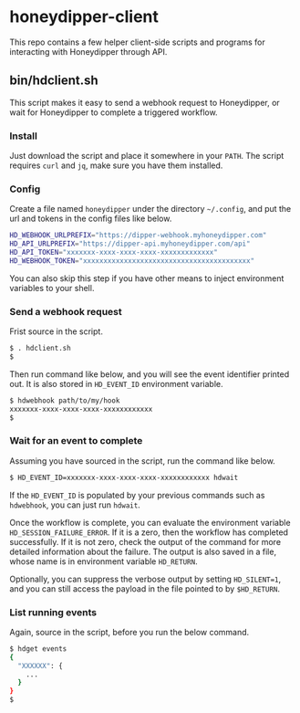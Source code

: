 # honeydipper-client

This repo contains a few helper client-side scripts and programs for interacting with Honeydipper through API.

## bin/hdclient.sh

This script makes it easy to send a webhook request to Honeydipper, or wait for Honeydipper to complete a triggered workflow.

### Install

Just download the script and place it somewhere in your `PATH`. The script requires `curl` and `jq`, make sure you have them installed.

### Config

Create a file named `honeydipper` under the directory `~/.config`, and put the url and tokens in the config files like below.

```bash
HD_WEBHOOK_URLPREFIX="https://dipper-webhook.myhoneydipper.com"
HD_API_URLPREFIX="https://dipper-api.myhoneydipper.com/api"
HD_API_TOKEN="xxxxxxx-xxxx-xxxx-xxxx-xxxxxxxxxxxxx"
HD_WEBHOOK_TOKEN="xxxxxxxxxxxxxxxxxxxxxxxxxxxxxxxxxxxxxxxxx"
```

You can also skip this step if you have other means to inject environment variables to your shell.

### Send a webhook request

Frist source in the script.

```bash
$ . hdclient.sh
$
```

Then run command like below, and you will see the event identifier printed out. It is also stored in `HD_EVENT_ID` environment variable.

```bash
$ hdwebhook path/to/my/hook
xxxxxxx-xxxx-xxxx-xxxx-xxxxxxxxxxxx
$
```

### Wait for an event to complete

Assuming you have sourced in the script, run the command like below.

```bash
$ HD_EVENT_ID=xxxxxxx-xxxx-xxxx-xxxx-xxxxxxxxxxxx hdwait

```
If the `HD_EVENT_ID` is populated by your previous commands such as `hdwebhook`, you can just run `hdwait`.

Once the workflow is complete, you can evaluate the environment variable `HD_SESSION_FAILURE_ERROR`. If it is a zero, then the workflow
has completed successfully. If it is not zero, check the output of the command for more detailed information about the failure. The output is also saved
in a file, whose name is in environment variable `HD_RETURN`.

Optionally, you can suppress the verbose output by setting `HD_SILENT=1`, and you can still access the payload in the file pointed to by `$HD_RETURN`.

### List running events

Again, source in the script, before you run the below command.

```bash
$ hdget events
{
  "XXXXXX": {
    ...
  }
}
$
```
